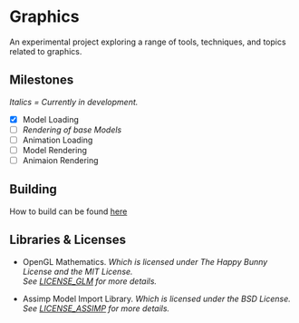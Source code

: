 # Graphics
An experimental project exploring a range of tools, techniques, and topics related to graphics.

## Milestones
*Italics = Currently in development.*
- [x] Model Loading
- [ ] *Rendering of base Models*  
- [ ] Animation Loading
- [ ] Model Rendering
- [ ] Animaion Rendering

## Building
How to build can be found [here](docs/building.md)

## Libraries & Licenses
- OpenGL Mathematics. *Which is licensed under The Happy Bunny License and the MIT License. <br>See [LICENSE_GLM](LICENSES/LICENSE_GLM) for more details.*

- Assimp Model Import Library. *Which is licensed under the BSD License. <br>See [LICENSE_ASSIMP](LICENSES/LICENSE_ASSIMP) for more details.*
